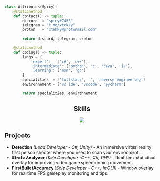 <!-- <p align="center">
    <img alt="" src=https://img.shields.io/github/stars/spicy?style=for-the-badge&?affiliations=OWNER%2CCOLLABORATOR />
    <img alt="" src=https://komarev.com/ghpvc/?username=spicy&style=for-the-badge />
</p> -->

<p href="https://discord.gg/onlp" align="center">
    <img alt="" src=https://lanyard.cnrad.dev/api/840541540203626516/>
</p>

```python
class Attributes(Spicy):
	@staticmethod
	def contact() -> tuple:
	    discord  = "spicy#7453"
	    telegram = "t.me/xtekky"
	    proton   = "xtekky@protonmail.com"
	    
	    return discord, telegram, proton
      
	@staticmethod
	def coding() -> tuple:
		langs = {
			'expert':   ['c#', 'c++'],
			'intermediate': ['python', 'c', 'java', 'js'],
			'learning': ['asm', 'go']
		}
		specialities  = ['fullstack', '', 'reverse engineering']
		environnement = ['vs ide', 'vscode', 'pycharm']
		
		return specialities, environnement
```
<h2 align="center">Skills </h2>

<p align="center">
  <a href="https://skillicons.dev">
    <img src="https://skillicons.dev/icons?i=cs,cpp,python,js,css,html,vscode,androidstudio,c" />
  </a>
</p>

## Projects
- **Detection** *(Lead Developer - C#, Unity)* - An immersive virtual reality first person shooter where you need to scan your environment.
- **Strafe Analyzer** *(Sole Developer -C++, C#, PHP)* - Real-time statistical overlay for improving video game speedrunning movement.
- **FirstBulletAccuracy** *(Sole Developer - C++, ImGUI)* - Window overlay for real time FPS gameplay monitoring and tips.


<p href="https://discord.gg/onlp" align="center">
    <img alt="" src="https://github-readme-stats.vercel.app/api?username=spicy&theme=tokyonight&show_icons=true">
</p>


[youtube]: https://www.youtube.com/channel/UC-22kxkKtKnBZugyPFwl9bw
